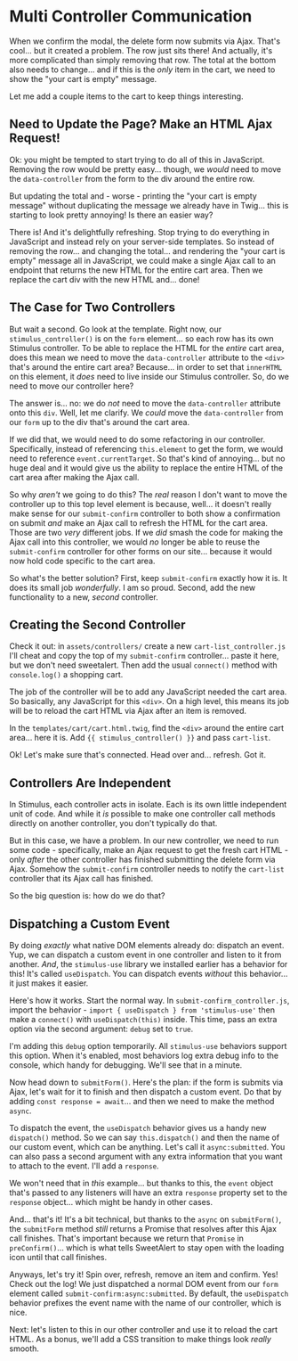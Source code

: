 # Multi Controller Communication

When we confirm the modal, the delete form now submits via Ajax. That's cool...
but it created a problem. The row just sits there! And actually, it's more
complicated than simply removing that row. The total at the bottom also needs to
change... and if this is the *only* item in the cart, we need to show the
"your cart is empty" message.

Let me add a couple items to the cart to keep things interesting.

## Need to Update the Page? Make an HTML Ajax Request!

Ok: you might be tempted to start trying to do all of this in JavaScript. Removing
the row would be pretty easy... though, we *would* need to move the
`data-controller` from the form to the div around the entire row.

But updating the total and - worse - printing the "your cart is empty message"
without duplicating the message we already have in Twig... this is starting to
look pretty annoying! Is there an easier way?

There is! And it's delightfully refreshing. Stop trying to do everything in
JavaScript and instead rely on your server-side templates. So instead of
removing the row... and changing the total... and rendering the "your cart is empty"
message all in JavaScript, we could make a single Ajax call to an endpoint that
returns the new HTML for the entire cart area. Then we replace the cart div with
the new HTML and... done!

## The Case for Two Controllers

But wait a second. Go look at the template. Right now, our `stimulus_controller()`
is on the `form` element... so each row has its own Stimulus controller. To be able
to replace the HTML for the *entire* cart area, does this mean we need to move
the `data-controller` attribute to the `<div>` that's around the entire cart area?
Because... in order to set that `innerHTML` on this element, it *does* need to
live inside our Stimulus controller. So, do we need to move our controller here?

The answer is... no: we do *not* need to move the `data-controller` attribute
onto this `div`. Well, let me clarify. We *could* move the `data-controller` from
our `form` up to the div that's around the cart area.

If we did that, we would need to do some refactoring in our controller. Specifically,
instead of referencing `this.element` to get the form, we would need to reference
`event.currentTarget`. So that's kind of annoying... but no huge deal and it would
give us the ability to replace the entire HTML of the cart area after making the
Ajax call.

So why *aren't* we going to do this? The *real* reason I don't want to move the
controller up to this top level element is because, well... it doesn't really
make sense for our `submit-confirm` controller to both show a confirmation on
submit *and* make an Ajax call to refresh the HTML for the cart area. Those are
two *very* different jobs. If we *did* smash the code for making the Ajax call
into this controller, we would *no* longer be able to reuse the `submit-confirm`
controller for other forms on our site... because it would now hold code specific
to the cart area.

So what's the better solution? First, keep `submit-confirm` exactly how it is.
It does its small job *wonderfully*. I am so proud. Second, add the new
functionality to a new, *second* controller.

## Creating the Second Controller

Check it out: in `assets/controllers/` create a new `cart-list_controller.js`
I'll cheat and copy the top of my `submit-confirm` controller... paste it here,
but we don't need sweetalert. Then add the usual `connect()` method with
`console.log()` a shopping cart.

The job of the controller will be to add any JavaScript needed the cart area. So
basically, any JavaScript for this `<div>`. On a high level, this means its job
will be to reload the cart HTML via Ajax after an item is removed.

In the `templates/cart/cart.html.twig`, find the `<div>` around the entire cart
area... here it is. Add `{{ stimulus_controller() }}` and pass `cart-list`.

Ok! Let's make sure that's connected. Head over and... refresh. Got it.

## Controllers Are Independent

In Stimulus, each controller acts in isolate. Each is its own little independent
unit of code. And while it *is* possible to make one controller call methods directly
on another controller, you don't typically do that.

But in this case, we have a problem. In our new controller, we need to run some
code - specifically, make an Ajax request to get the fresh cart HTML - only
*after* the other controller has finished submitting the delete form via Ajax.
Somehow the `submit-confirm` controller needs to notify the `cart-list` controller
that its Ajax call has finished.

So the big question is: how do we do that?

## Dispatching a Custom Event

By doing *exactly* what native DOM elements already do: dispatch an event. Yup,
we can dispatch a custom event in one controller and listen to it from another.
*And*, the `stimulus-use` library we installed earlier has a behavior for this!
It's called `useDispatch`. You can dispatch events *without* this behavior... it
just makes it easier.

Here's how it works. Start the normal way. In `submit-confirm_controller.js`,
import the behavior - `import { useDispatch } from 'stimulus-use'` then make a
`connect()` with `useDispatch(this)` inside. This time, pass an extra option
via the second argument: `debug` set to `true`.

I'm adding this `debug` option temporarily. All `stimulus-use` behaviors support
this option. When it's enabled, most behaviors log extra debug info to the
console, which handy for debugging. We'll see that in a minute.

Now head down to `submitForm()`. Here's the plan: if the form is submits via Ajax,
let's wait for it to finish and then dispatch a custom event. Do that by adding
`const response = await`... and then we need to make the method `async`.

To dispatch the event, the `useDispatch` behavior gives us a handy new
`dispatch()` method. So we can say `this.dispatch()` and then the name of our
custom event, which can be anything. Let's call it `async:submitted`.
You can also pass a second argument with any extra information that you want to
attach to the event. I'll add a `response`.

We won't need that in *this* example... but thanks to this, the `event` object
that's passed to any listeners will have an extra `response` property set to the
`response` object... which might be handy in other cases.

And... that's it! It's a bit technical, but thanks to the `async` on
`submitForm()`, the `submitForm` method *still* returns a Promise that resolves
after this Ajax call finishes. That's important because we return that `Promise`
in `preConfirm()`... which is what tells SweetAlert to stay open with the
loading icon until that call finishes.

Anyways, let's try it! Spin over, refresh, remove an item and confirm. Yes!
Check out the log! We just dispatched a normal DOM event from our `form` element
called `submit-confirm:async:submitted`. By default, the `useDispatch` behavior
prefixes the event name with the name of our controller, which is nice.

Next: let's listen to this in our other controller and use it to reload the cart
HTML. As a bonus, we'll add a CSS transition to make things look *really* smooth.
